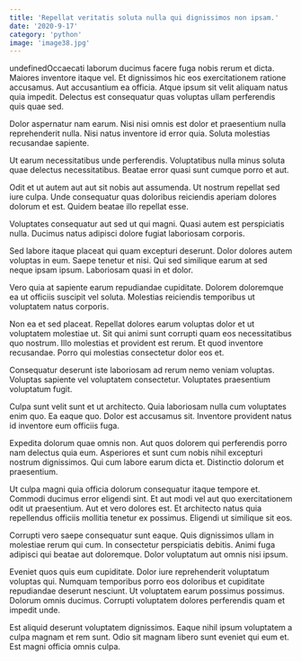 ```yaml
---
title: 'Repellat veritatis soluta nulla qui dignissimos non ipsam.'
date: '2020-9-17'
category: 'python'
image: 'image38.jpg'
---
```


undefinedOccaecati laborum ducimus facere fuga nobis rerum et dicta. Maiores inventore itaque vel. Et dignissimos hic eos exercitationem ratione accusamus. Aut accusantium ea officia. Atque ipsum sit velit aliquam natus quia impedit. Delectus est consequatur quas voluptas ullam perferendis quis quae sed.
 Dolor aspernatur nam earum. Nisi nisi omnis est dolor et praesentium nulla reprehenderit nulla. Nisi natus inventore id error quia. Soluta molestias recusandae sapiente.
 Ut earum necessitatibus unde perferendis. Voluptatibus nulla minus soluta quae delectus necessitatibus. Beatae error quasi sunt cumque porro et aut.

Odit et ut autem aut aut sit nobis aut assumenda. Ut nostrum repellat sed iure culpa. Unde consequatur quas doloribus reiciendis aperiam dolores dolorum et est. Quidem beatae illo repellat esse.
 Voluptates consequatur aut sed ut qui magni. Quasi autem est perspiciatis nulla. Ducimus natus adipisci dolore fugiat laboriosam corporis.
 Sed labore itaque placeat qui quam excepturi deserunt. Dolor dolores autem voluptas in eum. Saepe tenetur et nisi. Qui sed similique earum at sed neque ipsam ipsum. Laboriosam quasi in et dolor.

Vero quia at sapiente earum repudiandae cupiditate. Dolorem doloremque ea ut officiis suscipit vel soluta. Molestias reiciendis temporibus ut voluptatem natus corporis.
 Non ea et sed placeat. Repellat dolores earum voluptas dolor et ut voluptatem molestiae ut. Sit qui animi sunt corrupti quam eos necessitatibus quo nostrum. Illo molestias et provident est rerum. Et quod inventore recusandae. Porro qui molestias consectetur dolor eos et.
 Consequatur deserunt iste laboriosam ad rerum nemo veniam voluptas. Voluptas sapiente vel voluptatem consectetur. Voluptates praesentium voluptatum fugit.

Culpa sunt velit sunt et ut architecto. Quia laboriosam nulla cum voluptates enim quo. Ea eaque quo. Dolor est accusamus sit. Inventore provident natus id inventore eum officiis fuga.
 Expedita dolorum quae omnis non. Aut quos dolorem qui perferendis porro nam delectus quia eum. Asperiores et sunt cum nobis nihil excepturi nostrum dignissimos. Qui cum labore earum dicta et. Distinctio dolorum et praesentium.
 Ut culpa magni quia officia dolorum consequatur itaque tempore et. Commodi ducimus error eligendi sint. Et aut modi vel aut quo exercitationem odit ut praesentium. Aut et vero dolores est. Et architecto natus quia repellendus officiis mollitia tenetur ex possimus. Eligendi ut similique sit eos.

Corrupti vero saepe consequatur sunt eaque. Quis dignissimos ullam in molestiae rerum qui cum. In consectetur perspiciatis debitis. Animi fuga adipisci qui beatae aut doloremque. Dolor voluptatum aut omnis nisi ipsum.
 Eveniet quos quis eum cupiditate. Dolor iure reprehenderit voluptatum voluptas qui. Numquam temporibus porro eos doloribus et cupiditate repudiandae deserunt nesciunt. Ut voluptatem earum possimus possimus. Dolorum omnis ducimus. Corrupti voluptatem dolores perferendis quam et impedit unde.
 Est aliquid deserunt voluptatem dignissimos. Eaque nihil ipsum voluptatem a culpa magnam et rem sunt. Odio sit magnam libero sunt eveniet qui eum et. Est magni officia omnis culpa.


